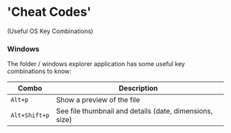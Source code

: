 # 'Cheat Codes' 

(Useful OS Key Combinations)

### Windows

The folder / windows explorer application has some useful key combinations to know:

| Combo         | Description                                             |
| ------------- | ------------------------------------------------------- |
| `Alt+p`       | Show a preview of the file                              |
| `Alt+Shift+p` | See file thumbnail and details (date, dimensions, size) |

